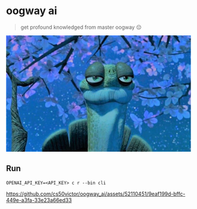 # oogway ai

> get profound knowledged from master oogway 😔

![oogway](./assets/headshot.jpg)

## Run

`OPENAI_API_KEY=<API_KEY> c r --bin cli`

<!--- [![Watch the video](./assets/demo_thumbnail.png)](./assets/demo.mp4) -->


https://github.com/cs50victor/oogway_ai/assets/52110451/9eaf199d-bffc-449e-a3fa-33e23a66ed33

